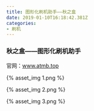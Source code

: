 ```yaml
---
title: 图形化刷机助手——秋之盒
date: 2019-01-10T16:18:42.381Z
categories:
- 刷机
---
```


### 秋之盒——图形化刷机助手

官网：www.atmb.top

{% asset_img 1.png %}

{% asset_img 2.png %}

{% asset_img 3.png %}